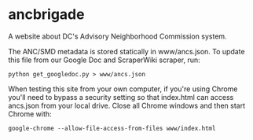 ancbrigade
==========

A website about DC's Advisory Neighborhood Commission system.

The ANC/SMD metadata is stored statically in www/ancs.json. To update this file
from our Google Doc and ScraperWiki scraper, run:

	python get_googledoc.py > www/ancs.json
	
When testing this site from your own computer, if you're using Chrome you'll
need to bypass a security setting so that index.html can access ancs.json
from your local drive. Close all Chrome windows and then start Chrome with:

	google-chrome --allow-file-access-from-files www/index.html 

